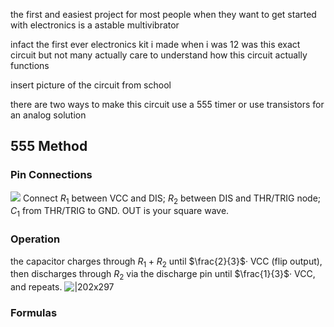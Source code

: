 
the first and easiest project for most people when they want to get started with electronics is a astable multivibrator

infact the first ever electronics kit i made when i was 12 was this exact circuit but not many actually care to understand how this circuit actually functions

insert picture of the circuit from school


there are two ways to make this circuit use a 555 timer or use transistors for an analog solution

## 555 Method
### Pin Connections
![](555%20pin%20connection.png)
Connect $R_1$ between VCC and DIS; $R_2$ between DIS and THR/TRIG node; $C_1$ from THR/TRIG to GND. OUT is your square wave.
### Operation
the capacitor charges through $R_1+R_2$ until $\frac{2}{3}$·
VCC (flip output), then discharges through $R_2$ via the discharge pin until $\frac{1}{3}$·
VCC, and repeats.
![|202x297](Project%20-%20Astable%20Multivibrator-1754887626077.png)
### Formulas
